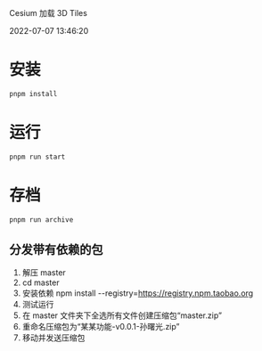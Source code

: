 Cesium 加载 3D Tiles

2022-07-07 13:46:20

# 安装

```sh
pnpm install
```

# 运行

```sh
pnpm run start
```

# 存档

```sh
pnpm run archive
```

## 分发带有依赖的包

1. 解压 master
2. cd master
3. 安装依赖
   npm install --registry=https://registry.npm.taobao.org
4. 测试运行
5. 在 master 文件夹下全选所有文件创建压缩包“master.zip”
6. 重命名压缩包为“某某功能-v0.0.1-孙曙光.zip”
7. 移动并发送压缩包
